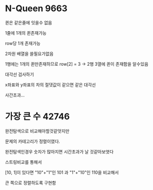 



# N-Queen 9663

퀸은 같은줄에 잇을수 없음

1줄에 1개의 퀸존재가능

row당 1개 존재가능



2차원 배열을 쓸필요가없음

1행에는 1개의 퀸만존재하므로 row[2] = 3 -> 2행 3열에 퀸이 존재함을 알수있음



대각선 검사하기

x좌표와 y좌표의 차의 절댓값이 같으면 같은 대각선

사간초과...



# 가장 큰 수 42746

완전탐색으로 비교해야할것같앗지만

문제의 카테고리가 정렬이였다.

완전탐색인경우 숫자가 많아지면 시간초과가 날 것같아보엿다



스트링비교를 통해서

[10, 1]이 있다면 "10"+"1"인 101 과  "1"+"10"인 110을 비교해서

큰 쪽으로 정렬하도록 구현함


